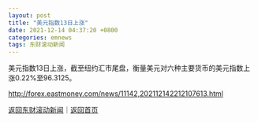 ```yaml
---
layout: post
title: "美元指数13日上涨"
date: 2021-12-14 04:37:20 +0800
categories: emnews
tags: 东财滚动新闻
---
```


美元指数13日上涨，截至纽约汇市尾盘，衡量美元对六种主要货币的美元指数上涨0.22%至96.3125。

<http://forex.eastmoney.com/news/11142,202112142212107613.html>

[返回东财滚动新闻](//finews.withounder.com/emnews/)｜[返回首页](//finews.withounder.com/)